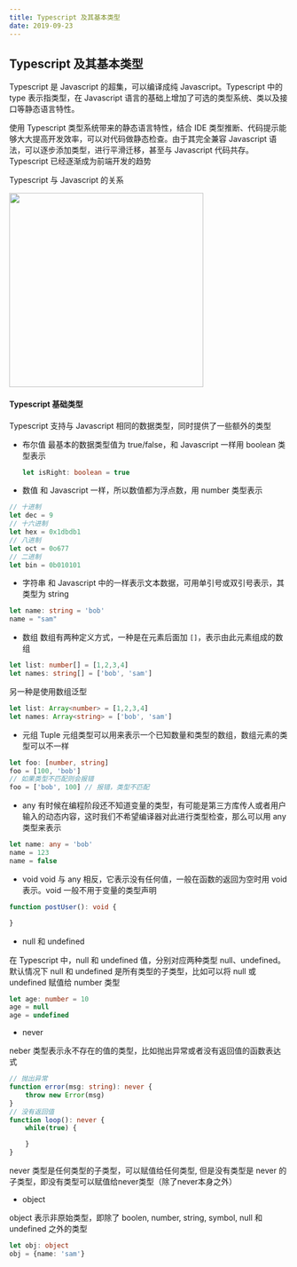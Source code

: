 ```yaml
---
title: Typescript 及其基本类型
date: 2019-09-23
---
```


## Typescript 及其基本类型



Typescript 是 Javascript 的超集，可以编译成纯 Javascript。Typescript 中的 type 表示指类型，在 Javascript 语言的基础上增加了可选的类型系统、类以及接口等静态语言特性。

使用 Typescript 类型系统带来的静态语言特性，结合 IDE 类型推断、代码提示能够大大提高开发效率，可以对代码做静态检查。由于其完全兼容 Javascript 语法，可以逐步添加类型，进行平滑迁移，甚至与 Javascript 代码共存。Typescript 已经逐渐成为前端开发的趋势



Typescript 与 Javascript 的关系

<img src="https://raw.githubusercontent.com/basarat/typescript-book/master/images/venn.png" style="width:350px;text-algin:center">




#### Typescript 基础类型


Typescript 支持与 Javascript 相同的数据类型，同时提供了一些额外的类型

- 布尔值
最基本的数据类型值为 true/false，和 Javascript 一样用 boolean 类型表示

  ```ts
  let isRight: boolean = true
  ```

- 数值
和 Javascript 一样，所以数值都为浮点数，用 number 类型表示

```ts
// 十进制
let dec = 9
// 十六进制
let hex = 0x1dbdb1
// 八进制
let oct = 0o677
// 二进制
let bin = 0b010101
```

- 字符串
和 Javascript 中的一样表示文本数据，可用单引号或双引号表示，其类型为 string

```ts
let name: string = 'bob'
name = "sam"
```

- 数组
数组有两种定义方式，一种是在元素后面加 `[]`，表示由此元素组成的数组
```ts
let list: number[] = [1,2,3,4]
let names: string[] = ['bob', 'sam']
```
另一种是使用数组泛型

```ts
let list: Array<number> = [1,2,3,4]
let names: Array<string> = ['bob', 'sam']
```

- 元组 Tuple
元组类型可以用来表示一个已知数量和类型的数组，数组元素的类型可以不一样
```ts
let foo: [number, string]
foo = [100, 'bob']
// 如果类型不匹配则会报错
foo = ['bob', 100] // 报错，类型不匹配
```

- any 
有时候在编程阶段还不知道变量的类型，有可能是第三方库传人或者用户输入的动态内容，这时我们不希望编译器对此进行类型检查，那么可以用 any 类型来表示

```ts
let name: any = 'bob'
name = 123
name = false
```

- void
void 与 any 相反，它表示没有任何值，一般在函数的返回为空时用 void 表示。void 一般不用于变量的类型声明

```ts
function postUser(): void {

}
```

- null 和 undefined

在 Typescript 中，null 和 undefined 值，分别对应两种类型 null、undefined。默认情况下 null 和 undefined 是所有类型的子类型，比如可以将 null 或 undefined 赋值给 number 类型

```ts
let age: number = 10
age = null
age = undefined
```


- never

neber 类型表示永不存在的值的类型，比如抛出异常或者没有返回值的函数表达式

```ts
// 抛出异常
function error(msg: string): never {
    throw new Error(msg)
}
// 没有返回值
function loop(): never {
    while(true) {

    }
}
```

never 类型是任何类型的子类型，可以赋值给任何类型, 但是没有类型是 never 的子类型，即没有类型可以赋值给never类型（除了never本身之外）


- object

object 表示非原始类型，即除了 boolen, number, string, symbol, null 和 undefined 之外的类型

```ts
let obj: object
obj = {name: 'sam'}
```






